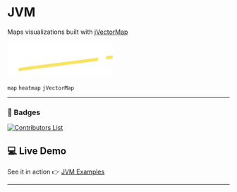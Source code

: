 # JVM #

Maps visualizations built with [jVectorMap](http://jvectormap.com/)

![JVM Logo](assets/img/jvm-logo.png)

`map` `heatmap` `jVectorMap`

---

### :name_badge: Badges ###

[![Contributors List](https://img.shields.io/github/contributors/Voodoo-Crew/jvm.svg)](https://github.com/Voodoo-Crew/jvm/graphs/contributors)

## :computer: Live Demo ##
See it in action :point_right: [JVM Examples](http://bit.ly/map-jvm)

---

